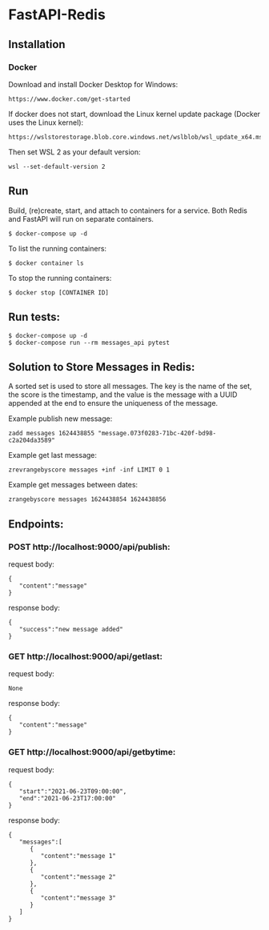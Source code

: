 FastAPI-Redis
=================

## Installation

### Docker

Download and install Docker Desktop for Windows:

```
https://www.docker.com/get-started
```

If docker does not start, download the Linux kernel update package (Docker uses the Linux kernel):

```
https://wslstorestorage.blob.core.windows.net/wslblob/wsl_update_x64.msi
```

Then set WSL 2 as your default version:

```
wsl --set-default-version 2
```

## Run

Build, (re)create, start, and attach to containers for a service. Both Redis and FastAPI will run on separate
containers.

```
$ docker-compose up -d
```

To list the running containers:

```
$ docker container ls
```

To stop the running containers:

```
$ docker stop [CONTAINER ID]
```

## Run tests:

```
$ docker-compose up -d
$ docker-compose run --rm messages_api pytest
```

## Solution to Store Messages in Redis:

A sorted set is used to store all messages. The key is the name of the set, the score is the timestamp, and the value is
the message with a UUID appended at the end to ensure the uniqueness of the message.

Example publish new message:

```
zadd messages 1624438855 "message.073f0283-71bc-420f-bd98-c2a204da3589"
```

Example get last message:

```
zrevrangebyscore messages +inf -inf LIMIT 0 1
```

Example get messages between dates:

```
zrangebyscore messages 1624438854 1624438856
```

## Endpoints:

### POST http://localhost:9000/api/publish:

request body:

```
{
   "content":"message"
}
```

response body:

```
{
   "success":"new message added"
}
```

### GET http://localhost:9000/api/getlast:

request body:

```
None
```

response body:

```
{
   "content":"message"
}
```

### GET http://localhost:9000/api/getbytime:

request body:

```
{
   "start":"2021-06-23T09:00:00",
   "end":"2021-06-23T17:00:00"
}
```

response body:

```
{
   "messages":[
      {
         "content":"message 1"
      },
      {
         "content":"message 2"
      },
      {
         "content":"message 3"
      }
   ]
}
```

